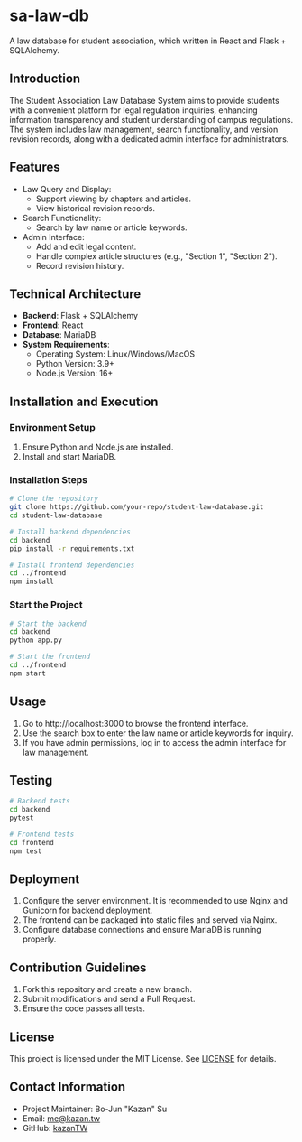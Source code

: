 # sa-law-db
A law database for student association, which written in React and Flask + SQLAlchemy.

## Introduction
The Student Association Law Database System aims to provide students with a convenient platform for legal regulation inquiries, enhancing information transparency and student understanding of campus regulations. The system includes law management, search functionality, and version revision records, along with a dedicated admin interface for administrators.

## Features
- Law Query and Display:
  - Support viewing by chapters and articles.
  - View historical revision records.
- Search Functionality:
  - Search by law name or article keywords.
- Admin Interface:
  - Add and edit legal content.
  - Handle complex article structures (e.g., "Section 1", "Section 2").
  - Record revision history.

## Technical Architecture
- **Backend**: Flask + SQLAlchemy
- **Frontend**: React
- **Database**: MariaDB
- **System Requirements**:
  - Operating System: Linux/Windows/MacOS
  - Python Version: 3.9+
  - Node.js Version: 16+

## Installation and Execution
### Environment Setup
1. Ensure Python and Node.js are installed.
2. Install and start MariaDB.

### Installation Steps
```bash
# Clone the repository
git clone https://github.com/your-repo/student-law-database.git
cd student-law-database

# Install backend dependencies
cd backend
pip install -r requirements.txt

# Install frontend dependencies
cd ../frontend
npm install
```

### Start the Project
```bash
# Start the backend
cd backend
python app.py

# Start the frontend
cd ../frontend
npm start
```

## Usage
1. Go to http://localhost:3000 to browse the frontend interface.
2. Use the search box to enter the law name or article keywords for inquiry.
3. If you have admin permissions, log in to access the admin interface for law management.

## Testing
```bash
# Backend tests
cd backend
pytest

# Frontend tests
cd frontend
npm test
```

## Deployment
1. Configure the server environment. It is recommended to use Nginx and Gunicorn for backend deployment.
2. The frontend can be packaged into static files and served via Nginx.
3. Configure database connections and ensure MariaDB is running properly.

## Contribution Guidelines
1. Fork this repository and create a new branch.
2. Submit modifications and send a Pull Request.
3. Ensure the code passes all tests.

## License
This project is licensed under the MIT License. See [LICENSE](./LICENSE) for details.

## Contact Information
- Project Maintainer: Bo-Jun "Kazan" Su
- Email: me@kazan.tw
- GitHub: [kazanTW](https://github.com/kazanTW)